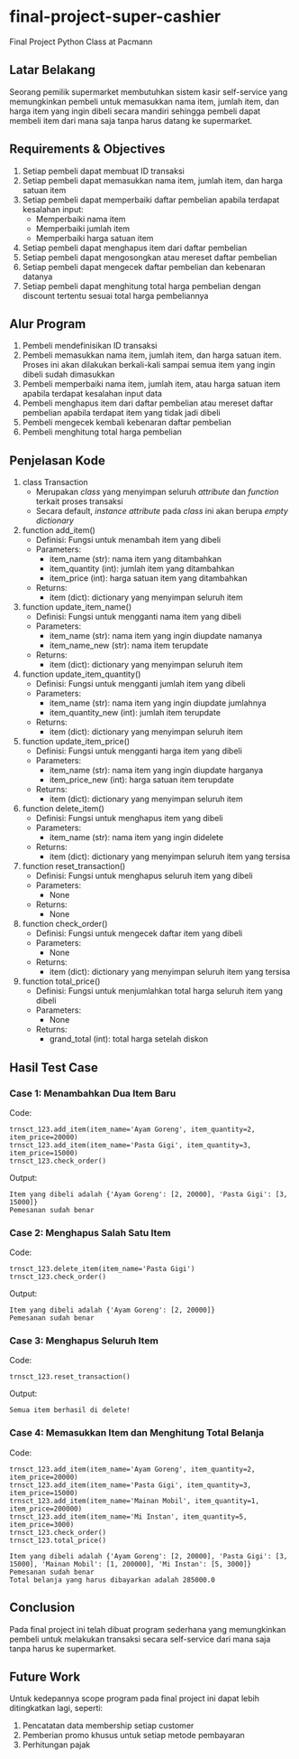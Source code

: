# final-project-super-cashier
Final Project Python Class at Pacmann

## Latar Belakang
Seorang pemilik supermarket membutuhkan sistem kasir self-service yang memungkinkan pembeli untuk memasukkan nama item, jumlah item, dan harga item yang ingin dibeli secara mandiri sehingga pembeli dapat membeli item dari mana saja tanpa harus datang ke supermarket.

## Requirements & Objectives
1. Setiap pembeli dapat membuat ID transaksi
2. Setiap pembeli dapat memasukkan nama item, jumlah item, dan harga satuan item
3. Setiap pembeli dapat memperbaiki daftar pembelian apabila terdapat kesalahan input:
   - Memperbaiki nama item
   - Memperbaiki jumlah item
   - Memperbaiki harga satuan item
4. Setiap pembeli dapat menghapus item dari daftar pembelian
5. Setiap pembeli dapat mengosongkan atau mereset daftar pembelian
6. Setiap pembeli dapat mengecek daftar pembelian dan kebenaran datanya
7. Setiap pembeli dapat menghitung total harga pembelian dengan discount tertentu sesuai total harga pembeliannya

## Alur Program
1. Pembeli mendefinisikan ID transaksi
2. Pembeli memasukkan nama item, jumlah item, dan harga satuan item. Proses ini akan dilakukan berkali-kali sampai semua item yang ingin dibeli sudah dimasukkan
3. Pembeli memperbaiki nama item, jumlah item, atau harga satuan item apabila terdapat kesalahan input data
4. Pembeli menghapus item dari daftar pembelian atau mereset daftar pembelian apabila terdapat item yang tidak jadi dibeli
5. Pembeli mengecek kembali kebenaran daftar pembelian
6. Pembeli menghitung total harga pembelian

## Penjelasan Kode
1. class Transaction
   - Merupakan _class_ yang menyimpan seluruh _attribute_ dan _function_ terkait proses transaksi
   - Secara default, _instance_ _attribute_ pada _class_ ini akan berupa _empty_ _dictionary_
2. function add_item()
   - Definisi: Fungsi untuk menambah item yang dibeli
   - Parameters:
     - item_name (str): nama item yang ditambahkan
     - item_quantity (int): jumlah item yang ditambahkan
     - item_price (int): harga satuan item yang ditambahkan
   - Returns:
     - item (dict): dictionary yang menyimpan seluruh item
3. function update_item_name()
   - Definisi: Fungsi untuk mengganti nama item yang dibeli
   - Parameters:
     - item_name (str): nama item yang ingin diupdate namanya
     - item_name_new (str): nama item terupdate
   - Returns:
     - item (dict): dictionary yang menyimpan seluruh item
4. function update_item_quantity()
   - Definisi: Fungsi untuk mengganti jumlah item yang dibeli
   - Parameters:
     - item_name (str): nama item yang ingin diupdate jumlahnya
     - item_quantity_new (int): jumlah item terupdate
   - Returns:
     - item (dict): dictionary yang menyimpan seluruh item
5. function update_item_price()
   - Definisi: Fungsi untuk mengganti harga item yang dibeli
   - Parameters:
     - item_name (str): nama item yang ingin diupdate harganya
     - item_price_new (int): harga satuan item terupdate
   - Returns:
     - item (dict): dictionary yang menyimpan seluruh item
6. function delete_item()
   - Definisi: Fungsi untuk menghapus item yang dibeli
   - Parameters:
     - item_name (str): nama item yang ingin didelete
   - Returns:
     - item (dict): dictionary yang menyimpan seluruh item yang tersisa
7. function reset_transaction()
   - Definisi: Fungsi untuk menghapus seluruh item yang dibeli
   - Parameters:
     - None
   - Returns:
     - None
8. function check_order()
   - Definisi: Fungsi untuk mengecek daftar item yang dibeli
   - Parameters:
     - None
   - Returns:
     - item (dict): dictionary yang menyimpan seluruh item yang tersisa
9. function total_price()
   - Definisi: Fungsi untuk menjumlahkan total harga seluruh item yang dibeli
   - Parameters:
     - None
   - Returns:
     - grand_total (int): total harga setelah diskon
    
## Hasil Test Case
### Case 1: Menambahkan Dua Item Baru
Code:
```
trnsct_123.add_item(item_name='Ayam Goreng', item_quantity=2, item_price=20000)
trnsct_123.add_item(item_name='Pasta Gigi', item_quantity=3, item_price=15000)
trnsct_123.check_order()
```

Output:
```
Item yang dibeli adalah {'Ayam Goreng': [2, 20000], 'Pasta Gigi': [3, 15000]}
Pemesanan sudah benar
```

### Case 2: Menghapus Salah Satu Item
Code:
```
trnsct_123.delete_item(item_name='Pasta Gigi')
trnsct_123.check_order()
```

Output:
```
Item yang dibeli adalah {'Ayam Goreng': [2, 20000]}
Pemesanan sudah benar
```

### Case 3: Menghapus Seluruh Item
Code:
```
trnsct_123.reset_transaction()
```

Output:
```
Semua item berhasil di delete!
```

### Case 4: Memasukkan Item dan Menghitung Total Belanja
Code:
```
trnsct_123.add_item(item_name='Ayam Goreng', item_quantity=2, item_price=20000)
trnsct_123.add_item(item_name='Pasta Gigi', item_quantity=3, item_price=15000)
trnsct_123.add_item(item_name='Mainan Mobil', item_quantity=1, item_price=200000)
trnsct_123.add_item(item_name='Mi Instan', item_quantity=5, item_price=3000)
trnsct_123.check_order()
trnsct_123.total_price()
```

```
Item yang dibeli adalah {'Ayam Goreng': [2, 20000], 'Pasta Gigi': [3, 15000], 'Mainan Mobil': [1, 200000], 'Mi Instan': [5, 3000]}
Pemesanan sudah benar
Total belanja yang harus dibayarkan adalah 285000.0
```

## Conclusion
Pada final project ini telah dibuat program sederhana yang memungkinkan pembeli untuk melakukan transaksi secara self-service dari mana saja tanpa harus ke supermarket.

## Future Work
Untuk kedepannya scope program pada final project ini dapat lebih ditingkatkan lagi, seperti:
1. Pencatatan data membership setiap customer
2. Pemberian promo khusus untuk setiap metode pembayaran
3. Perhitungan pajak
